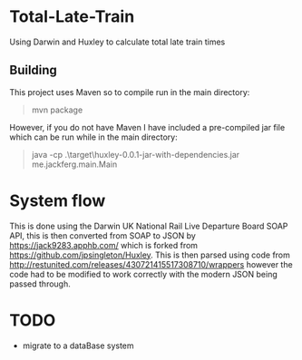 # Total-Late-Train
Using Darwin and Huxley to calculate total late train times

## Building
This project uses Maven so to compile run in the main directory:

> mvn package

However, if you do not have Maven I have included a pre-compiled jar file which can be run while in the main directory:

> java -cp .\target\huxley-0.0.1-jar-with-dependencies.jar me.jackferg.main.Main

# System flow
This is done using the Darwin UK National Rail Live Departure Board SOAP API, this is then converted from SOAP to JSON 
by https://jack9283.apphb.com/ which is forked from https://github.com/jpsingleton/Huxley. This is then parsed using code from 
http://restunited.com/releases/430721415517308710/wrappers however the code had to be modified to work correctly with the modern JSON
being passed through.

# TODO
  - migrate to a dataBase system
